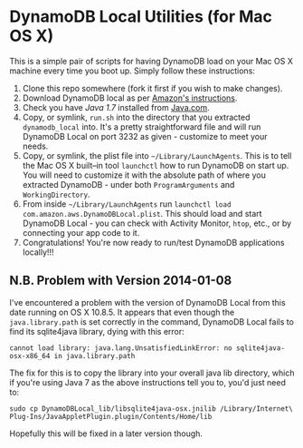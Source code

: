# DynamoDB Local Utilities (for Mac OS X)

This is a simple pair of scripts for having DynamoDB load on your Mac OS X
machine every time you boot up. Simply follow these instructions:

1. Clone this repo somewhere (fork it first if you wish to make changes).
2. Download DynamoDB local as per [Amazon's instructions](http://docs.aws.amazon.com/amazondynamodb/latest/developerguide/Tools.DynamoDBLocal.html).
3. Check you have *Java 1.7* installed from [Java.com](http://java.com/en/download/mac_download.jsp).
4. Copy, or symlink, `run.sh` into the directory that you extracted `dynamodb_local` into. It's a pretty straightforward file and will run DynamoDB Local on port 3232 as given - customize to meet your needs.
5. Copy, or symlink, the plist file into `~/Library/LaunchAgents`. This is to tell the Mac OS X built–in tool `launchctl` how to run DynamoDB on start up. You will need to customize it with the absolute path of where you extracted DynamoDB - under both `ProgramArguments` and `WorkingDirectory`.
6. From inside `~/Library/LaunchAgents` run `launchctl load com.amazon.aws.DynamoDBLocal.plist`. This should load and start DynamoDB Local - you can check with Activity Monitor, `htop`, etc., or by connecting your app code to it.
7. Congratulations! You're now ready to run/test DynamoDB applications locally!!!


## N.B. Problem with Version 2014-01-08

I've encountered a problem with the version of DynamoDB Local from this date
running on OS X 10.8.5. It appears that even though the `java.library.path` is
set correctly in the command, DynamoDB Local fails to find its sqlite4java
library, dying with this error:

    cannot load library: java.lang.UnsatisfiedLinkError: no sqlite4java-osx-x86_64 in java.library.path

The fix for this is to copy the library into your overall java lib directory,
which if you're using Java 7 as the above instructions tell you to, you'd just
need to:

    sudo cp DynamoDBLocal_lib/libsqlite4java-osx.jnilib /Library/Internet\ Plug-Ins/JavaAppletPlugin.plugin/Contents/Home/lib

Hopefully this will be fixed in a later version though.
